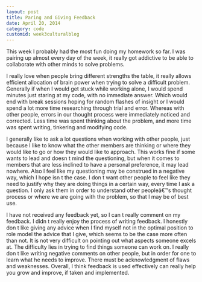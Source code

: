 ```yaml
---
layout: post
title: Paring and Giving Feedback
date: April 20, 2014
category: code
customid: week3culturalblog
---
```

This week I probably had the most fun doing my homework so far. I was pairing up almost every day of the week, it really got addictive to be able to collaborate with other minds to solve problems. 

I really love when people bring different strengths the table, it really allows efficient allocation of brain power when trying to solve a difficult problem. Generally if when I would get stuck while working alone, I would spend minutes just staring at my code, with no immediate answer. Which would end with break sessions hoping for random flashes of insight or I would spend a lot more time researching through trial and error. Whereas with other people, errors in our thought process were immediately noticed and corrected. Less time was spent thinking about the problem, and more time was spent writing, tinkering and modifying code. 

I generally like to ask a lot questions when working with other people, just because I like to know what the other members are thinking or where they would like to go or how they would like to approach. This works fine if some wants to lead and doesn t mind the questioning, but when it comes to members that are less inclined to have a personal preference, it may lead nowhere. Also I feel like my questioning may be construed in a negative way, which I hope isn t the case. I don t want other people to feel like they need to justify why they are doing things in a certain way, every time I ask a question. I only ask them in order to understand other peopleâ€™s thought process or where we are going with the problem, so that I may be of best use. 

I have not received any feedback yet, so I can t really comment on my feedback. I didn t really enjoy the process of writing feedback. I honestly don t like giving any advice when I find myself not in the optimal position to role model the advice that I give, which seems to be the case more often than not. It is not very difficult on pointing out what aspects someone excels at. The difficulty lies in trying to find things someone can work on. I really don t like writing negative comments on other people, but in order for one to learn what he needs to improve. There must be acknowledgment of flaws and weaknesses. Overall, I think feedback is used effectively can really help you grow and improve, if taken and implemented.